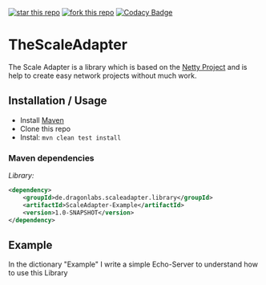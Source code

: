 [![star this repo](http://githubbadges.com/star.svg?user=Dragon-Labs&repo=TheScaleAdapter)](https://github.com/Dragon-Labs/TheScaleAdapter)
[![fork this repo](http://githubbadges.com/fork.svg?user=Dragon-Labs&repo=TheScaleAdapter)](https://github.com/Dragon-Labs/TheScaleAdapter/fork)
[![Codacy Badge](https://api.codacy.com/project/badge/Grade/b8f63eb82a8249b29205e3019d0d363f)](https://www.codacy.com/app/Alphyron/TheScaleAdapter?utm_source=github.com&amp;utm_medium=referral&amp;utm_content=Dragon-Labs/TheScaleAdapter&amp;utm_campaign=Badge_Grade)

# TheScaleAdapter


The Scale Adapter is a library which is based on the [Netty Project](https://netty.io/) 
and is help to create easy network projects without much work.

## Installation / Usage

*  Install [Maven](http://maven.apache.org/download.cgi)
*  Clone this repo
*  Instal: ```mvn clean test install```

### Maven dependencies

_Library:_
```xml
<dependency>
    <groupId>de.dragonlabs.scaleadapter.library</groupId>
    <artifactId>ScaleAdapter-Example</artifactId>
    <version>1.0-SNAPSHOT</version>
</dependency>
```

## Example
In the dictionary "Example" I write a simple Echo-Server to understand how to use this Library
